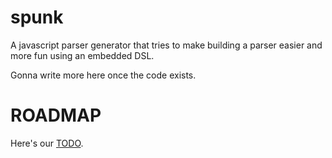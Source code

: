 spunk
=====

A javascript parser generator that tries to make building a parser easier and more fun using an embedded DSL.

Gonna write more here once the code exists.

# ROADMAP

Here's our [TODO](TODO.org).
